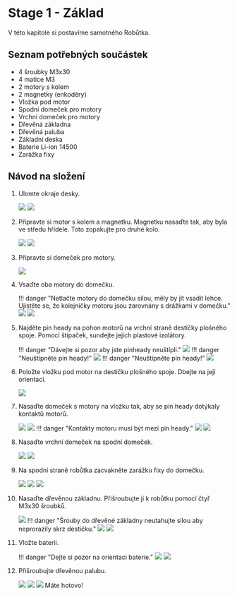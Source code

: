 # Stage 1 - Základ
V této kapitole si postavíme samotného Robůtka.

## Seznam potřebných součástek

 - 4 šroubky M3x30
 - 4 matice M3
 - 2 motory s kolem
 - 2 magnetky (enkodéry)
 - Vložka pod motor
 - Spodní domeček pro motory
 - Vrchní domeček pro motory
 - Dřevěná základna
 - Dřevěná paluba
 - Základní deska
 - Baterie Li-ion 14500
 - Zarážka fixy


## Návod na složení

1. Ulomte okraje desky.

    ![](assets/IMG-step1a.jpeg)
    ![](assets/IMG-step1b.jpeg)

2. Připravte si motor s kolem a magnetku. Magnetku nasaďte tak, aby byla ve středu hřídele. Toto zopakujte pro druhé kolo.

    ![](assets/IMG-step2a.jpeg)
    ![](assets/IMG-step2b.jpeg)

3. Připravte si domeček pro motory.

    ![](assets/IMG-step3.jpeg)

4. Vsaďte oba motory do domečku.

    !!! danger "Netlačte motory do domečku silou, měly by jít vsadit lehce. Ujistěte se, že kolejničky motoru jsou zarovnány s drážkami v domečku."
    ![](assets/IMG-step4a.jpeg)
    ![](assets/IMG-step4b.jpeg)

5. Najděte pin heady na pohon motorů na vrchní straně destičky plošného spoje. Pomocí štípaček, sundejte jejich plastové izolátory.

    !!! danger "Dávejte si pozor aby jste pinheady neuštípli."
    ![](assets/IMG-step5a.jpeg)
    !!! danger "Neuštípněte pin heady!"
    ![](assets/IMG-step5b.jpeg)
    !!! danger "Neuštípněte pin heady!"
    ![](assets/IMG-step5c.jpeg)

6. Položte vložku pod motor na destičku plošného spoje. Dbejte na její orientaci.

    ![](assets/IMG-step6.jpeg)

7. Nasaďte domeček s motory na vložku tak, aby se pin heady dotýkaly kontaktů motorů.

    ![](assets/IMG-step7a.jpeg)
    ![](assets/IMG-step7b.jpeg)
    !!! danger "Kontakty motoru musí být mezi pin heady."
    ![](assets/IMG-step7c.jpeg)
    ![](assets/IMG-step7d.jpeg)

8. Nasaďte vrchní domeček na spodní domeček.

    ![](assets/IMG-step8a.jpeg)
    ![](assets/IMG-step8b.jpeg)

9. Na spodní straně robůtka zacvakněte zarážku fixy do domečku.

    ![](assets/IMG-step9a.jpeg)
    ![](assets/IMG-step9b.jpeg)
    ![](assets/IMG-step9c.jpeg)

10. Nasaďte dřevěnou základnu. Přišroubujte ji k robůtku pomocí čtyř M3x30 šroubků.

    ![](assets/IMG-step10a.jpeg)
    !!! danger "Šrouby do dřevěné základny neutahujte silou aby neprorazily skrz destičku."
    ![](assets/IMG-step10c.jpeg)
    ![](assets/IMG-step10b.jpeg)

11. Vložte baterii.

    !!! danger "Dejte si pozor na orientaci baterie."
    ![](assets/IMG-step11a.jpeg)
    ![](assets/IMG-step11b.jpeg)

12. Přišroubujte dřevěnou palubu.

    ![](assets/IMG-step12a.jpeg)
    ![](assets/IMG-step12b.jpeg)
    ![](assets/IMG-step12c.jpeg)
    Máte hotovo!